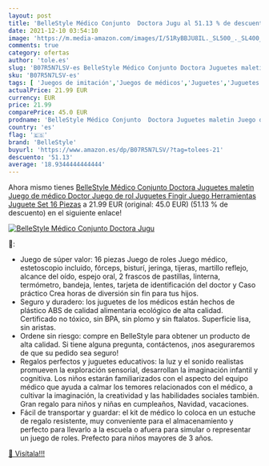 ```yaml
---
layout: post
title: 'BelleStyle Médico Conjunto  Doctora Jugu al 51.13 % de descuento'
date: 2021-12-10 03:54:10
image: 'https://m.media-amazon.com/images/I/51RyBBJU8IL._SL500_._SL400_.jpg'
comments: true
category: ofertas
author: 'tole.es'
slug: 'B07R5N7LSV-es BelleStyle Médico Conjunto Doctora Juguetes maletin Juego...'
sku: 'B07R5N7LSV-es'
tags: [ 'Juegos de imitación','Juegos de médicos','Juguetes','Juguetes y juegos','bellestyle','juguetes', ]
actualPrice: 21.99 EUR
currency: EUR
price: 21.99
comparePrice: 45.0 EUR
prodname: 'BelleStyle Médico Conjunto  Doctora Juguetes maletin Juego de médico Doctor Juego de rol Juguetes Fingir Juego Herramientas Juguete Set 16 Piezas'
country: 'es'
flag: '🇪🇸'
brand: 'BelleStyle'
buyurl: 'https://www.amazon.es/dp/B07R5N7LSV/?tag=tolees-21'
descuento: '51.13'
average: '18.9344444444444'
---
```


Ahora mismo tienes [BelleStyle Médico Conjunto  Doctora Juguetes maletin Juego de médico Doctor Juego de rol Juguetes Fingir Juego Herramientas Juguete Set 16 Piezas](https://www.amazon.es/dp/B07R5N7LSV/?tag=tolees-21) a 21.99 EUR (original: 45.0 EUR) (51.13 %  de descuento) en el siguiente enlace!

[![BelleStyle Médico Conjunto  Doctora Jugu](https://m.media-amazon.com/images/I/51RyBBJU8IL._SL500_._SL400_.jpg)](https://www.amazon.es/dp/B07R5N7LSV/?tag=tolees-21)

🔎:

- Juego de súper valor: 16 piezas Juego de roles Juego médico, estetoscopio incluido, fórceps, bisturí, jeringa, tijeras, martillo reflejo, alcance del oído, espejo oral, 2 frascos de pastillas, linterna, termómetro, bandeja, lentes, tarjeta de identificación del doctor y Caso práctico Crea horas de diversión sin fin para tus hijos.
- Seguro y duradero: los juguetes de los médicos están hechos de plástico ABS de calidad alimentaria ecológico de alta calidad. Certificado no tóxico, sin BPA, sin plomo y sin ftalatos. Superficie lisa, sin aristas.
- Ordene sin riesgo: compre en BelleStyle para obtener un producto de alta calidad. Si tiene alguna pregunta, contáctenos, ¡nos aseguraremos de que su pedido sea seguro!
- Regalos perfectos y juguetes educativos: la luz y el sonido realistas promueven la exploración sensorial, desarrollan la imaginación infantil y cognitiva. Los niños estarán familiarizados con el aspecto del equipo médico que ayuda a calmar los temores relacionados con el médico, a cultivar la imaginación, la creatividad y las habilidades sociales también. Gran regalo para niños y niñas en cumpleaños, Navidad, vacaciones.
- Fácil de transportar y guardar: el kit de médico lo coloca en un estuche de regalo resistente, muy conveniente para el almacenamiento y perfecto para llevarlo a la escuela o afuera para simular o representar un juego de roles. Prefecto para niños mayores de 3 años.

[🛒 Visítala!!!](https://www.amazon.es/dp/B07R5N7LSV/?tag=tolees-21)
